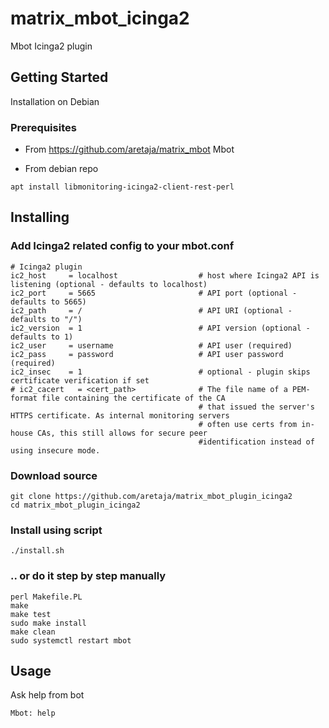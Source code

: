 # matrix_mbot_icinga2
Mbot Icinga2 plugin

## Getting Started
Installation on Debian

### Prerequisites
* From https://github.com/aretaja/matrix_mbot
Mbot

* From debian repo
```
apt install libmonitoring-icinga2-client-rest-perl
```

## Installing

### Add Icinga2 related config to your mbot.conf
```
# Icinga2 plugin
ic2_host     = localhost                  # host where Icinga2 API is listening (optional - defaults to localhost)
ic2_port     = 5665                       # API port (optional - defaults to 5665)
ic2_path     = /                          # API URI (optional - defaults to "/")
ic2_version  = 1                          # API version (optional - defaults to 1)
ic2_user     = username                   # API user (required)
ic2_pass     = password                   # API user password (required)
ic2_insec    = 1                          # optional - plugin skips certificate verification if set
# ic2_cacert   = <cert_path>              # The file name of a PEM-format file containing the certificate of the CA
                                          # that issued the server's HTTPS certificate. As internal monitoring servers
                                          # often use certs from in-house CAs, this still allows for secure peer
                                          #identification instead of using insecure mode.
```

### Download source
```
git clone https://github.com/aretaja/matrix_mbot_plugin_icinga2
cd matrix_mbot_plugin_icinga2
```

### Install using script
```
./install.sh
```

### .. or do it step by step manually
```
perl Makefile.PL
make
make test
sudo make install
make clean
sudo systemctl restart mbot
```

## Usage
Ask help from bot
```
Mbot: help
```
